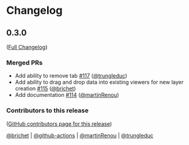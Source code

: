 # Changelog

<!-- <START NEW CHANGELOG ENTRY> -->

## 0.3.0

([Full Changelog](https://github.com/QuantStack/glue-jupyterlab/compare/v0.2.0...363164d5a6b6368b75df7b82e93a889a5e0f7ee3))

### Merged PRs

- Add ability to remove tab [#117](https://github.com/QuantStack/glue-jupyterlab/pull/117) ([@trungleduc](https://github.com/trungleduc))
- Add ability to drag and drop data into existing viewers for new layer creation [#115](https://github.com/QuantStack/glue-jupyterlab/pull/115) ([@brichet](https://github.com/brichet))
- Add documentation [#114](https://github.com/QuantStack/glue-jupyterlab/pull/114) ([@martinRenou](https://github.com/martinRenou))

### Contributors to this release

([GitHub contributors page for this release](https://github.com/QuantStack/glue-jupyterlab/graphs/contributors?from=2023-07-05&to=2023-07-10&type=c))

[@brichet](https://github.com/search?q=repo%3AQuantStack%2Fglue-jupyterlab+involves%3Abrichet+updated%3A2023-07-05..2023-07-10&type=Issues) | [@github-actions](https://github.com/search?q=repo%3AQuantStack%2Fglue-jupyterlab+involves%3Agithub-actions+updated%3A2023-07-05..2023-07-10&type=Issues) | [@martinRenou](https://github.com/search?q=repo%3AQuantStack%2Fglue-jupyterlab+involves%3AmartinRenou+updated%3A2023-07-05..2023-07-10&type=Issues) | [@trungleduc](https://github.com/search?q=repo%3AQuantStack%2Fglue-jupyterlab+involves%3Atrungleduc+updated%3A2023-07-05..2023-07-10&type=Issues)

<!-- <END NEW CHANGELOG ENTRY> -->
